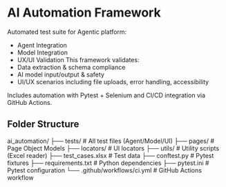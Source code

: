 
# AI Automation Framework
Automated test suite for Agentic platform:
- Agent Integration
- Model Integration
- UX/UI Validation
This framework validates:
- Data extraction & schema compliance
- AI model input/output & safety
- UI/UX scenarios including file uploads, error handling, accessibility

Includes automation with Pytest + Selenium and CI/CD integration via GitHub Actions.
## Folder Structure

ai_automation/
├── tests/                  # All test files (Agent/Model/UI)
├── pages/                  # Page Object Models
├── locators/               # UI locators
├── utils/                  # Utility scripts (Excel reader)
├── test_cases.xlsx         # Test data
├── conftest.py             # Pytest fixtures
├── requirements.txt        # Python dependencies
├── pytest.ini              # Pytest configuration
└── .github/workflows/ci.yml # GitHub Actions workflow
